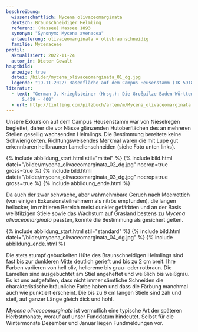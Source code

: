 ```yaml
---
beschreibung:
  wissenschaftlich: Mycena olivaceomarginata
  deutsch: Braunschneidiger Helmling
  referenz: (Massee) Massee 1893
  synonym: "Synonym: Mycena avenacea"
  erlaeuterung: olivaceomarginata = olivbraunschneidig
  familie: Mycenaceae
profil:
  aktualisiert: 2022-11-24
  autor_in: Dieter Gewalt
hauptbild:
  anzeige: true
  datei: /bilder/mycena_olivaceomarginata_01_dg.jpg
  legende: "19.11.2022: Rasenfläche auf dem Campus Heusenstamm (TK 5918.2.4)"
literatur:
  - text: "German J. Krieglsteiner (Hrsg.): Die Großpilze Baden-Württembergs Band 3,
      S.459 - 460"
  - url: http://tintling.com/pilzbuch/arten/m/Mycena_olivaceomarginata.html
---
```

Unsere Exkursion auf dem Campus Heusenstamm war von Nieselregen begleitet, daher die vor Nässe glänzenden Hutoberflächen des an mehreren Stellen gesellig wachsenden Helmlings. Die Bestimmung bereitete keine Schwierigkeiten. Richtungsweisendes Merkmal waren die mit Lupe gut erkennbaren hellbraunen Lamellenschneiden (siehe Foto unten links).

{% include abbildung_start.html stil="mittel" %}
{% include bild.html datei="/bilder/mycena_olivaceomarginata_02_dg.jpg" nocrop=true gross=true %}
{% include bild.html datei="/bilder/mycena_olivaceomarginata_03_dg.jpg" nocrop=true gross=true %}
{% include abbildung_ende.html %}

Da auch der zwar schwache, aber wahrnehmbare Geruch nach Meerrettich (von einigen Exkursionsteilnehmern als nitrös empfunden), die langen hellocker, im mittleren Bereich meist dunkler gefärbten und an der Basis weißfilzigen Stiele sowie das Wachstum auf Grasland bestens zu *Mycena olivaceomarginata* passten, konnte die Bestimmung als gesichert gelten.

{% include abbildung_start.html stil="standard" %}
{% include bild.html datei="/bilder/mycena_olivaceomarginata_04_dg.jpg" %}
{% include abbildung_ende.html %}

Die stets stumpf gebuckelten Hüte des Braunschneidigen Helmlings sind fast bis zur dunkleren Mitte deutlich gerieft und bis zu 2 cm breit. Ihre Farben variieren von hell oliv, hellcreme  bis grau- oder rotbraun. Die Lamellen sind ausgebuchtet am Stiel angeheftet und weißlich bis weißgrau. Es ist uns aufgefallen, dass nicht immer sämtliche Schneiden die charakteristische bräunliche Farbe haben und dass die Färbung manchmal auch wie punktiert erscheint. Die bis zu 6 cm langen Stiele sind zäh und steif, auf ganzer Länge gleich dick und hohl.

*Mycena olivaceomarginata* ist vermutlich eine typische Art der späteren Herbstmonate, worauf auf unser Funddatum hindeutet. Selbst für die Wintermonate Dezember und Januar liegen Fundmeldungen vor.